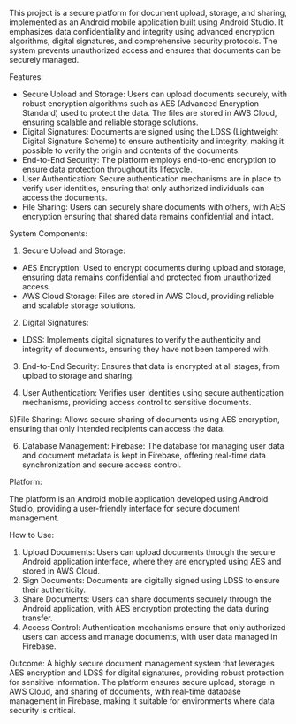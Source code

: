 This project is a secure platform for document upload, storage, and sharing, implemented as an Android mobile application built using Android Studio. It emphasizes data confidentiality and integrity using advanced encryption algorithms, digital signatures, and comprehensive security protocols. The system prevents unauthorized access and ensures that documents can be securely managed.

Features:

- Secure Upload and Storage: Users can upload documents securely, with robust encryption algorithms such as AES (Advanced Encryption Standard) used to protect the data. The files are stored in AWS Cloud, ensuring scalable and reliable storage solutions.
- Digital Signatures: Documents are signed using the LDSS (Lightweight Digital Signature Scheme) to ensure authenticity and integrity, making it possible to verify the origin and contents of the documents.
- End-to-End Security: The platform employs end-to-end encryption to ensure data protection throughout its lifecycle.
- User Authentication: Secure authentication mechanisms are in place to verify user identities, ensuring that only authorized individuals can access the documents.
- File Sharing: Users can securely share documents with others, with AES encryption ensuring that shared data remains confidential and intact.

System Components:

1) Secure Upload and Storage:
 - AES Encryption: Used to encrypt documents during upload and storage, ensuring data remains confidential and protected from unauthorized access.
 - AWS Cloud Storage: Files are stored in AWS Cloud, providing reliable and scalable storage solutions.

2) Digital Signatures:
- LDSS: Implements digital signatures to verify the authenticity and integrity of documents, ensuring they have not been tampered with.

3) End-to-End Security:
Ensures that data is encrypted at all stages, from upload to storage and sharing.

4) User Authentication:
Verifies user identities using secure authentication mechanisms, providing access control to sensitive documents.

5)File Sharing:
Allows secure sharing of documents using AES encryption, ensuring that only intended recipients can access the data.

6) Database Management:
Firebase: The database for managing user data and document metadata is kept in Firebase, offering real-time data synchronization and secure access control.

Platform:

The platform is an Android mobile application developed using Android Studio, providing a user-friendly interface for secure document management.

How to Use:

1) Upload Documents: Users can upload documents through the secure Android application interface, where they are encrypted using AES and stored in AWS Cloud.
2) Sign Documents: Documents are digitally signed using LDSS to ensure their authenticity.
3) Share Documents: Users can share documents securely through the Android application, with AES encryption protecting the data during transfer.
4) Access Control: Authentication mechanisms ensure that only authorized users can access and manage documents, with user data managed in Firebase.

Outcome:
A highly secure document management system that leverages AES encryption and LDSS for digital signatures, providing robust protection for sensitive information. The platform ensures secure upload, storage in AWS Cloud, and sharing of documents, with real-time database management in Firebase, making it suitable for environments where data security is critical.

